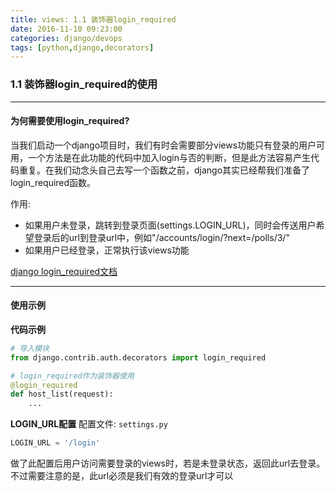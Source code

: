 ```yaml
---
title: views: 1.1 装饰器login_required
date: 2016-11-10 09:23:00
categories: django/devops
tags: [python,django,decorators]
---
```

### 1.1 装饰器login_required的使用

----

#### 为何需要使用login_required?  
当我们启动一个django项目时，我们有时会需要部分views功能只有登录的用户可用，一个方法是在此功能的代码中加入login与否的判断，但是此方法容易产生代码重复。在我们动念头自己去写一个函数之前，django其实已经帮我们准备了login_required函数。  

作用:  
- 如果用户未登录，跳转到登录页面(settings.LOGIN_URL)，同时会传送用户希望登录后的url到登录url中，例如"/accounts/login/?next=/polls/3/"
- 如果用户已经登录，正常执行该views功能

[django login_required文档](https://docs.djangoproject.com/en/1.10/topics/auth/default/#django.contrib.auth.decorators.login_required)

----

#### 使用示例
**代码示例**
``` python
# 导入模块
from django.contrib.auth.decorators import login_required

# login_required作为装饰器使用
@login_required
def host_list(request):
    ...
```

**LOGIN_URL配置**
配置文件: <code>settings.py</code>  
``` python
LOGIN_URL = '/login'
```
做了此配置后用户访问需要登录的views时，若是未登录状态，返回此url去登录。
不过需要注意的是，此url必须是我们有效的登录url才可以
